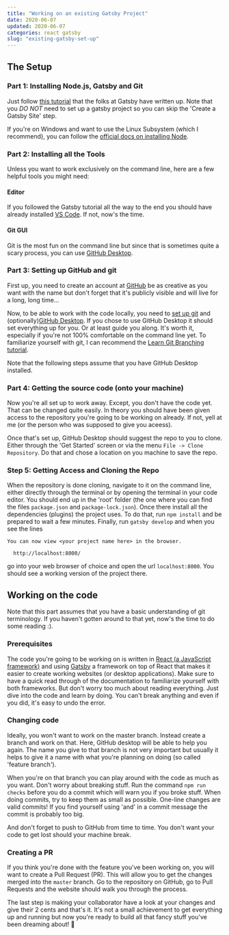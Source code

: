 ```yaml
---
title: "Working on an existing Gatsby Project"
date: 2020-06-07
updated: 2020-06-07
categories: react gatsby
slug: "existing-gatsby-set-up"
---
```


## The Setup

### Part 1: Installing Node.js, Gatsby and Git

Just follow [this tutorial](https://www.gatsbyjs.org/tutorial/part-zero/) that the folks at Gatsby have written up. Note that you _DO NOT_ need to set up a gatsby project so you can skip the 'Create a Gatsby Site' step. 

If you're on Windows and want to use the Linux Subsystem (which I recommend), you can follow the [official docs on installing Node](https://docs.microsoft.com/en-us/windows/nodejs/setup-on-wsl2).


### Part 2: Installing all the Tools

Unless you want to work exclusively on the command line, here are a few helpful tools you might need:

#### Editor

If you followed the Gatsby tutorial all the way to the end you should have already installed [VS Code](https://code.visualstudio.com/). If not, now's the time.

#### Git GUI

Git is the most fun on the command line but since that is sometimes quite a scary process, you can use [GitHub Desktop](https://desktop.github.com/).



### Part 3: Setting up GitHub and git

First up, you need to create an account at [GitHub](https://github.com) be as creative as you want with the name but don't forget that it's publicly visible and will live for a long, long time...

Now, to be able to work with the code locally, you need to [set up git](https://help.github.com/en/github/getting-started-with-github/set-up-git) and (optionally)[GitHub Desktop](https://help.github.com/en/desktop/getting-started-with-github-desktop). If you chose to use GitHub Desktop it should set everything up for you. Or at least guide you along. It's worth it, especially if you're not 100% comfortable on the command line yet. To familiarize yourself with git, I can recommend the [Learn Git Branching tutorial](https://learngitbranching.js.org/).

Note that the following steps assume that you have GitHub Desktop installed.


### Part 4: Getting the source code (onto your machine)

Now you're all set up to work away. Except, you don't have the code yet. That can be changed quite easily. In theory you should have been given access to the repository you're going to be working on already. If not, yell at me (or the person who was supposed to give you aceess).

Once that's set up, GitHub Desktop should suggest the repo to you to clone. Either through the 'Get Started' screen or via the menu `File -> Clone Repository`. Do that and chose a location on you machine to save the repo. 


### Step 5: Getting Access and Cloning the Repo

When the repository is done cloning, navigate to it on the command line, either directly through the terminal or by opening the terminal in your code editor. You should end up in the 'root' folder (the one where you can find the files `package.json` and `package-lock.json`). Once there install all the dependencies (plugins) the project uses. To do that, run `npm install` and be prepared to wait a few minutes. Finally, run `gatsby develop` and when you see the lines

```
You can now view <your project name here> in the browser.
⠀
  http://localhost:8000/
```

go into your web browser of choice and open the url `localhost:8000`. You should see a working version of the project there.


## Working on the code

Note that this part assumes that you have a basic understanding of git terminology. If you haven't gotten around to that yet, now's the time to do some reading :).

### Prerequisites

The code you're going to be working on is written in [React (a JavaScript framework)](https://reactjs.org/) and using [Gatsby](https://www.gatsbyjs.org/) a framework on top of React that makes it easier to create working websites (or desktop applications). Make sure to have a quick read through of the documentation to familiarize yourself with both frameworks. But don't worry too much about reading everything. Just dive into the code and learn by doing. You can't break anything and even if you did, it's easy to undo the error.

### Changing code

Ideally, you won't want to work on the master branch. Instead create a branch and work on that. Here, GitHub desktop will be able to help you again. The name you give to that branch is not very important but usually it helps to give it a name with what you're planning on doing (so called 'feature branch').

When you're on that branch you can play around with the code as much as you want. Don't worry about breaking stuff. Run the command `npm run checks` before you do a commit which will warn you if you broke stuff. When doing commits, try to keep them as small as possible. One-line changes are valid commits! If you find yourself using 'and' in a commit message the commit is probably too big.

And don't forget to push to GitHub from time to time. You don't want your code to get lost should your machine break.

### Creating a PR

If you think you're done with the feature you've been working on, you will want to create a Pull Request (PR). This will allow you to get the changes merged into the `master` branch. Go to the repository on GitHub, go to Pull Requests and the website should walk you through the process.

The last step is making your collaborator have a look at your changes and give their 2 cents and that's it. It's not a small achievement to get everything up and running but now you're ready to build all that fancy stuff you've been dreaming about! 🎉